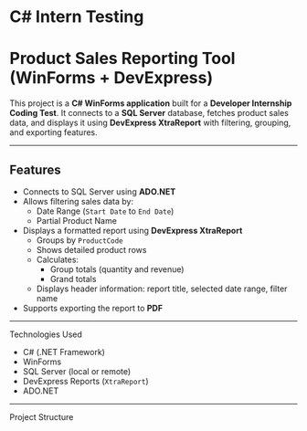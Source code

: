 # C# Intern Testing

# Product Sales Reporting Tool (WinForms + DevExpress)

This project is a **C# WinForms application** built for a **Developer Internship Coding Test**. It connects to a **SQL Server** database, fetches product sales data, and displays it using **DevExpress XtraReport** with filtering, grouping, and exporting features.

---

##  Features

- Connects to SQL Server using **ADO.NET**
- Allows filtering sales data by:
  -  Date Range (`Start Date` to `End Date`)
  - Partial Product Name
- Displays a formatted report using **DevExpress XtraReport**
  - Groups by `ProductCode`
  - Shows detailed product rows
  - Calculates:
    - Group totals (quantity and revenue)
    - Grand totals
  - Displays header information: report title, selected date range, filter name
- Supports exporting the report to **PDF**

---

 Technologies Used

- C# (.NET Framework)
- WinForms
- SQL Server (local or remote)
- DevExpress Reports (`XtraReport`)
- ADO.NET

---

 Project Structure

